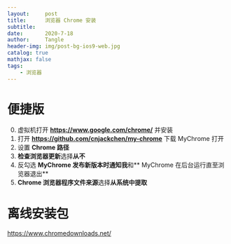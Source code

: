 ```yaml
---
layout:     post
title:      浏览器 Chrome 安装
subtitle:   
date:       2020-7-18
author:     Tangle
header-img: img/post-bg-ios9-web.jpg
catalog: true
mathjax: false
tags:
    - 浏览器
---
```


# 便捷版

0. 虚拟机打开 **https://www.google.com/chrome/** 并安装
0. 打开 **https://github.com/cnjackchen/my-chrome** 下载 MyChrome 打开
0. 设置 **Chrome 路径**
0. **检查浏览器更新**选择**从不**
0. 反勾选 **MyChrome 发布新版本时通知我**和** MyChrome 在后台运行直至浏览器退出**
0. **Chrome 浏览器程序文件来源**选择**从系统中提取**

# 离线安装包

https://www.chromedownloads.net/
